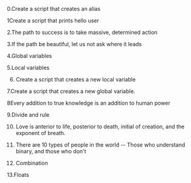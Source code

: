 0.Create a script that creates an alias

1Create a script that prints hello user

2.The path to success is to take massive, determined action

3.If the path be beautiful, let us not ask where it leads

4.Global variables

5.Local variables

6. Create a script that creates a new local variable

7.Create a script that creates a new global variable.

8Every addition to true knowledge is an addition to human power

9.Divide and rule

10. Love is anterior to life, posterior to death, initial of creation, and the exponent of breath.

11. There are 10 types of people in the world -- Those who understand binary, and those who don't

12. Combination

13.Floats

